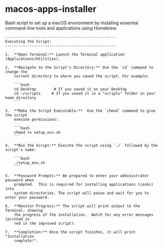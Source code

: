# macos-apps-installer

Bash script to set up a macOS environment by installing essential command-line tools and applications using Homebrew.

```
--------------------------------------------------
Executing the Script:
--------------------------------------------------

1.  **Open Terminal:** Launch the Terminal application (Applications/Utilities).

2.  **Navigate to the Script's Directory:** Use the `cd` command to change the
    current directory to where you saved the script. For example:

    ```bash
    cd Desktop        # If you saved it on your Desktop
    cd ~/scripts     # If you saved it in a "scripts" folder in your home directory
    ```

3.  **Make the Script Executable:**  Use the `chmod` command to give the script
    execute permissions:

    ```bash
    chmod +x setup_env.sh
    ```

4.  **Run the Script:** Execute the script using `./` followed by the script's name:

    ```bash
    ./setup_env.sh
    ```

5.  **Password Prompts:** Be prepared to enter your administrator password when
    prompted.  This is required for installing applications (casks) into
    system directories. The script will pause and wait for you to enter your password.

6.  **Monitor Progress:** The script will print output to the Terminal, showing
    the progress of the installation.  Watch for any error messages (printed in
    red in the improved script).

7.  **Completion:** Once the script finishes, it will print "Installation
    complete!".